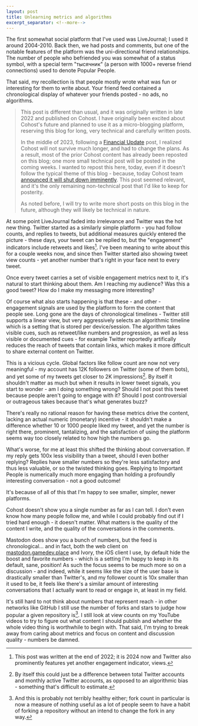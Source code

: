 ```yaml
---
layout: post
title: Unlearning metrics and algorithms
excerpt_separator: <!--more-->
---
```


The first somewhat social platform that I've used was LiveJournal; I used it around 2004-2010. Back then, we had posts and comments, but one of the notable features of the platform was the uni-directional friend relationships. The number of people who befriended you was somewhat of a status symbol, with a special term "тысячник" (a person with 1000+ reverse friend connections) used to denote Popular People.

That said, my recollection is that people mostly wrote what was fun or interesting for them to write about. Your friend feed contained a chronological display of whatever your friends posted - no ads, no algorithms.

<!--more-->

> This post is different than usual, and it was originally written in late 2022 and published on Cohost. I have originally been excited about Cohost's future and planned to use it as a micro-blogging platform, reserving this blog for long, very technical and carefully written posts.
>
> In the middle of 2023, following a [Financial Update](https://cohost.org/staff/post/1690393-h1-2023-financial-up) post, I realized Cohost will not survive much longer, and had to change the plans. As a result, most of the prior Cohost content has already been reposted on this blog; one more small technical post will be posted in the coming weeks. I wanted to repost this here, today, even if it doesn't follow the typical theme of this blog - because, today Cohost team [announced it will shut down imminently](https://cohost.org/staff/post/7611443-cohost-to-shut-down). This post seemed relevant, and it's the only remaining non-technical post that I'd like to keep for posterity.
>
> As noted before, I will try to write more short posts on this blog in the future, although they will likely be technical in nature.

At some point LiveJournal faded into irrelevance and Twitter was the hot new thing. Twitter started as a similarly simple platform - you had follow counts, and replies to tweets, but additional measures quickly entered the picture - these days, your tweet can be replied to, but the "engagement" indicators include retweets and likes[^1]. I've been meaning to write about this for a couple weeks now, and since then Twitter started also showing tweet view counts - yet another number that's right in your face next to every tweet.

Once every tweet carries a set of visible engagement metrics next to it, it's natural to start thinking about them. Am I reaching my audience? Was this a good tweet? How do I make my messaging more interesting?

Of course what also starts happening is that these - and other - engagement signals are used by the platform to form the content that people see. Long gone are the days of chronological timelines - Twitter still supports a linear view, but very aggressively selects an algorithmic timeline which is a setting that is stored per device/session. The algorithm takes visible cues, such as retweet/like numbers and progression, as well as less visible or documented cues - for example Twitter reportedly artifically reduces the reach of tweets that contain links, which makes it more difficult to share external content on Twitter.

This is a vicious cycle. Global factors like follow count are now not very meaningful - my account has 12K followers on Twitter (some of them bots), and yet some of my tweets get closer to 2K impressions[^2]. By itself it shouldn't matter as much but when it results in lower tweet signals, you start to wonder - am I doing something wrong? Should I not post this tweet because people aren't going to engage with it? Should I post controversial or outrageous takes because that's what generates buzz?

There's really no rational reason for having these metrics drive the content, lacking an actual numeric (monetary) incentive - it shouldn't make a difference whether 10 or 1000 people liked my tweet, and yet the number is right there, prominent, tantalizing, and the satisfaction of using the platform seems way too closely related to how high the numbers go.

What's worse, for me at least this shifted the thinking about conversation. If my reply gets 100x less visibility than a tweet, should I even bother replying? Replies have smaller numbers so they're less satisfactory and thus less valuable, or so the twisted thinking goes. Replying to Important People is numerically much more engaging than holding a profoundly interesting conversation - not a good outcome!

It's because of all of this that I'm happy to see smaller, simpler, newer platforms.

Cohost doesn't show you a single number as far as I can tell. I don't even know how many people follow me, and while I could probably find out if I tried hard enough - it doesn't matter. What matters is the quality of the content I write, and the quality of the conversations in the comments.

Mastodon does show you a bunch of numbers, but the feed is chronological... and in fact, both the web client on [mastodon.gamedev.place](https://mastodon.gamedev.place/) and Ivory, the iOS client I use, by default hide the boost and favorite numbers - which is a setting I'm happy to keep in its default, sane, position! As such the focus seems to be much more so on a discussion - and indeed, while it seems like the size of the user base is drastically smaller than Twitter's, and my follower count is 10x smaller than it used to be, it feels like there's a similar amount of interesting conversations that I actually want to read or engage in, at least in my field.

It's still hard to not think about numbers that represent reach - in other networks like GitHub I still use the number of forks and stars to judge how popular a given repository is[^3]. I still look at view counts on my YouTube videos to try to figure out what content I should publish and whether the whole video thing is worthwhile to begin with. That said, I'm trying to break away from caring about metrics and focus on content and discussion quality - numbers be damned.

[^1]: This post was written at the end of 2022; it is 2024 now and Twitter also prominently features yet another engagement indicator, views.
[^2]: By itself this could just be a difference between total Twitter accounts and monthly active Twitter accounts, as opposed to an algorithmic bias - something that's difficult to estimate.
[^3]: And this is probably not terribly healthy either; fork count in particular is now a measure of nothing useful as a lot of people seem to have a habit of forking a repository without an intend to change the fork in any way.
